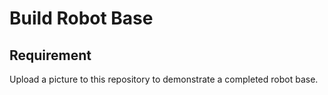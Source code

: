 # Build Robot Base
## Requirement
Upload a picture to this repository to demonstrate a completed robot base.
